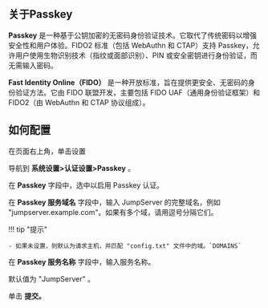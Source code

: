 ## 关于Passkey

**Passkey** 是一种基于公钥加密的无密码身份验证技术。它取代了传统密码以增强安全性和用户体验。FIDO2 标准（包括 WebAuthn 和 CTAP）支持 Passkey，允许用户使用生物识别技术（指纹或面部识别）、PIN 或安全密钥进行身份验证，而无需输入密码。

**Fast Identity Online（FIDO）** 是一种开放标准，旨在提供更安全、无密码的身份验证方法。它由 FIDO 联盟开发，主要包括 FIDO UAF（通用身份验证框架）和 FIDO2（由 WebAuthn 和 CTAP 协议组成）。

## 如何配置

在页面右上角，单击设置


导航到 **系统设置>认证设置>Passkey** 。

在 **Passkey** 字段中，选中以启用 Passkey 认证。

在 **Passkey 服务域名** 字段中，输入 JumpServer 的完整域名，例如 "jumpserver.example.com"。如果有多个域，请用逗号分隔它们。

!!! tip "提示"

    - 如果未设置，则默认为请求主机，并匹配 "config.txt" 文件中的域。`DOMAINS`

在 **Passkey 服务名称** 字段中，输入服务名称。

默认值为 "JumpServer" 。

单击 **提交。**

